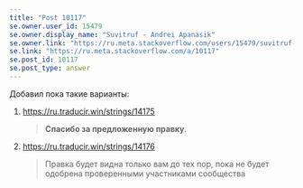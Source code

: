 ```yaml
---
title: "Post 10117"
se.owner.user_id: 15479
se.owner.display_name: "Suvitruf - Andrei Apanasik"
se.owner.link: "https://ru.meta.stackoverflow.com/users/15479/suvitruf-andrei-apanasik"
se.link: "https://ru.meta.stackoverflow.com/a/10117"
se.post_id: 10117
se.post_type: answer
---
```

<p>Добавил пока такие варианты:</p>
<ol>
<li><p><a href="https://ru.traducir.win/strings/14175" rel="nofollow noreferrer">https://ru.traducir.win/strings/14175</a></p>
<blockquote>
<p><strong>Спасибо за предложенную правку</strong>.</p>
</blockquote>
</li>
<li><p><a href="https://ru.traducir.win/strings/14176" rel="nofollow noreferrer">https://ru.traducir.win/strings/14176</a></p>
<blockquote>
<p>Правка будет видна только вам до тех пор, пока не будет одобрена проверенными участниками сообщества</p>
</blockquote>
</li>
</ol>
